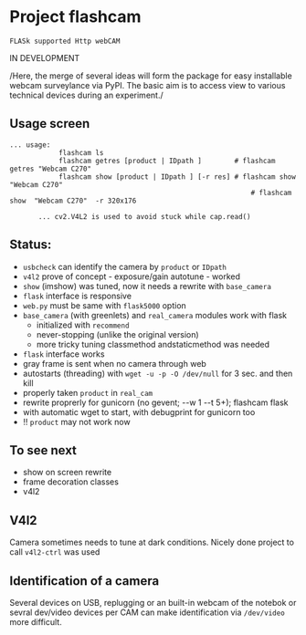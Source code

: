 Project flashcam
================

`FLASk supported Http webCAM`

IN DEVELOPMENT

/Here, the merge of several ideas will form the package for easy
installable webcam surveylance via PyPI. The basic aim is to access view
to various technical devices during an experiment./

Usage screen
------------

    ... usage:
                flashcam ls
                flashcam getres [product | IDpath ]        # flashcam getres "Webcam C270"
                flashcam show [product | IDpath ] [-r res] # flashcam show  "Webcam C270"
                                                               # flashcam show  "Webcam C270"  -r 320x176

           ... cv2.V4L2 is used to avoid stuck while cap.read()

Status:
-------

-   `usbcheck` can identify the camera by `product` or `IDpath`
-   `v4l2` prove of concept - exposure/gain autotune - worked
-   `show` (imshow) was tuned, now it needs a rewrite with `base_camera`
-   `flask` interface is responsive
-   `web.py` must be same with `flask5000` option
-   `base_camera` (with greenlets) and `real_camera` modules work with
    flask
    -   initialized with `recommend`
    -   never-stopping (unlike the original version)
    -   more tricky tuning classmethod andstaticmethod was needed
-   `flask` interface works
-   gray frame is sent when no camera through web
-   autostarts (threading) with `wget -u -p -O /dev/null` for 3 sec. and
    then kill
-   properly taken `product` in `real_cam`
-   rewrite proprerly for gunicorn (no gevent; --w 1 --t 5+); flashcam
    flask
-   with automatic wget to start, with debugprint for gunicorn too
-   !! `product` may not work now

To see next
-----------

-   show on screen rewrite
-   frame decoration classes
-   v4l2

V4l2
----

Camera sometimes needs to tune at dark conditions. Nicely done project
to call `v4l2-ctrl` was used

Identification of a camera
--------------------------

Several devices on USB, replugging or an built-in webcam of the notebok
or sevral dev/video devices per CAM can make identification via
`/dev/video` more difficult.
